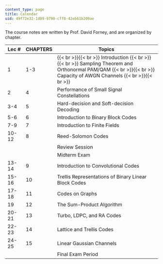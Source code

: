 ```yaml
---
content_type: page
title: Calendar
uid: 49f72e32-1d09-9790-cff8-42eb61b209ae
---
```


The course notes are written by Prof. David Forney, and are organized by chapter.

| Lec # | CHAPTERS | Topics |
| --- | --- | --- |
| 1 | 1-3 |  {{< br >}}{{< br >}} Introduction {{< br >}}{{< br >}} Sampling Theorem and Orthonormal PAM/QAM {{< br >}}{{< br >}} Capacity of AWGN Channels {{< br >}}{{< br >}}  |
| 2 | 4 | Performance of Small Signal Constellations |
| 3-4 | 5 | Hard-decision and Soft-decision Decoding |
| 5-6 | 6 | Introduction to Binary Block Codes |
| 7-9 | 7 | Introduction to Finite Fields |
| 10-12 | 8 | Reed-Solomon Codes |
|  |  | Review Session |
|  |  | Midterm Exam |
| 13-14 | 9 | Introduction to Convolutional Codes |
| 15-16 | 10 | Trellis Representations of Binary Linear Block Codes |
| 17-18 | 11 | Codes on Graphs |
| 19 | 12 | The Sum-Product Algorithm |
| 20-21 | 13 | Turbo, LDPC, and RA Codes |
| 22-23 | 14 | Lattice and Trellis Codes |
| 24-25 | 15 | Linear Gaussian Channels |
|  |  | Final Exam Period
